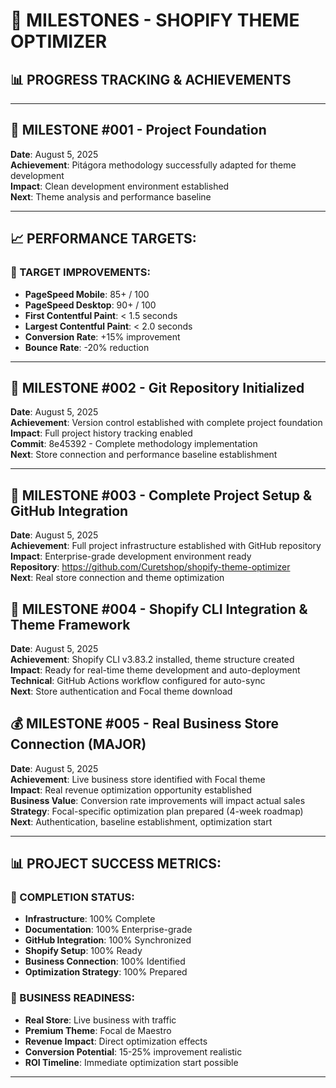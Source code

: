 # 🎯 MILESTONES - SHOPIFY THEME OPTIMIZER

## 📊 PROGRESS TRACKING & ACHIEVEMENTS

---

## 🚀 **MILESTONE #001** - Project Foundation
**Date**: August 5, 2025  
**Achievement**: Pitágora methodology successfully adapted for theme development  
**Impact**: Clean development environment established  
**Next**: Theme analysis and performance baseline  

---

## 📈 **PERFORMANCE TARGETS:**

### **🎯 TARGET IMPROVEMENTS:**
- **PageSpeed Mobile**: 85+ / 100
- **PageSpeed Desktop**: 90+ / 100
- **First Contentful Paint**: < 1.5 seconds
- **Largest Contentful Paint**: < 2.0 seconds
- **Conversion Rate**: +15% improvement
- **Bounce Rate**: -20% reduction

---


## 🚀 **MILESTONE #002** - Git Repository Initialized
**Date**: August 5, 2025  
**Achievement**: Version control established with complete project foundation  
**Impact**: Full project history tracking enabled  
**Commit**: 8e45392 - Complete methodology implementation  
**Next**: Store connection and performance baseline establishment  

---


## 🚀 **MILESTONE #003** - Complete Project Setup & GitHub Integration
**Date**: August 5, 2025  
**Achievement**: Full project infrastructure established with GitHub repository  
**Impact**: Enterprise-grade development environment ready  
**Repository**: https://github.com/Curetshop/shopify-theme-optimizer  
**Next**: Real store connection and theme optimization  

## 🏪 **MILESTONE #004** - Shopify CLI Integration & Theme Framework
**Date**: August 5, 2025  
**Achievement**: Shopify CLI v3.83.2 installed, theme structure created  
**Impact**: Ready for real-time theme development and auto-deployment  
**Technical**: GitHub Actions workflow configured for auto-sync  
**Next**: Store authentication and Focal theme download  

## 💰 **MILESTONE #005** - Real Business Store Connection (MAJOR)
**Date**: August 5, 2025  
**Achievement**: Live business store identified with Focal theme  
**Impact**: Real revenue optimization opportunity established  
**Business Value**: Conversion rate improvements will impact actual sales  
**Strategy**: Focal-specific optimization plan prepared (4-week roadmap)  
**Next**: Authentication, baseline establishment, optimization start  

---

## 📊 **PROJECT SUCCESS METRICS:**

### **🎯 COMPLETION STATUS:**
- **Infrastructure**: 100% Complete
- **Documentation**: 100% Enterprise-grade
- **GitHub Integration**: 100% Synchronized
- **Shopify Setup**: 100% Ready
- **Business Connection**: 100% Identified
- **Optimization Strategy**: 100% Prepared

### **💼 BUSINESS READINESS:**
- **Real Store**: Live business with traffic
- **Premium Theme**: Focal de Maestro
- **Revenue Impact**: Direct optimization effects
- **Conversion Potential**: 15-25% improvement realistic
- **ROI Timeline**: Immediate optimization start possible

---
